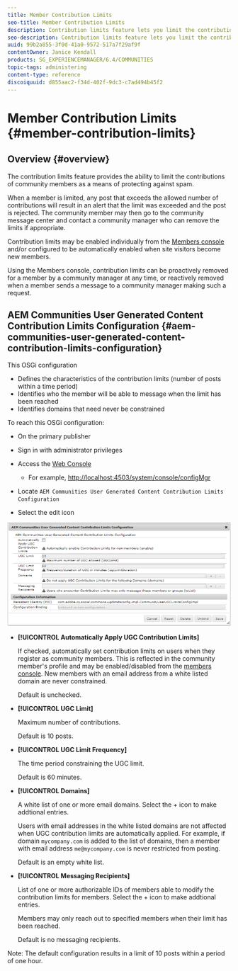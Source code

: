 ```yaml
---
title: Member Contribution Limits
seo-title: Member Contribution Limits
description: Contribution limits feature lets you limit the contributions to protect against spam
seo-description: Contribution limits feature lets you limit the contributions to protect against spam
uuid: 99b2a855-3f0d-41a0-9572-517a7f29af9f
contentOwner: Janice Kendall
products: SG_EXPERIENCEMANAGER/6.4/COMMUNITIES
topic-tags: administering
content-type: reference
discoiquuid: d855aac2-f34d-402f-9dc3-c7ad494b45f2
---
```


# Member Contribution Limits {#member-contribution-limits}

## Overview {#overview}

The contribution limits feature provides the ability to limit the contributions of community members as a means of protecting against spam.

When a member is limited, any post that exceeds the allowed number of contributions will result in an alert that the limit was exceeded and the post is rejected. The community member may then go to the community message center and contact a community manager who can remove the limits if appropriate.

Contribution limits may be enabled individually from the [Members console](members.md) and/or configured to be automatically enabled when site visitors become new members.

Using the Members console, contribution limits can be proactively removed for a member by a community manager at any time, or reactively removed when a member sends a message to a community manager making such a request.

## AEM Communities User Generated Content Contribution Limits Configuration {#aem-communities-user-generated-content-contribution-limits-configuration}

This OSGi configuration

* Defines the characteristics of the contribution limits (number of posts within a time period)
* Identifies who the member will be able to message when the limit has been reached
* Identifies domains that need never be constrained

To reach this OSGi configuration:

* On the primary publisher
* Sign in with administrator privileges
* Access the [Web Console](../../help/sites-deploying/configuring-osgi.md)

    * For example, [http://localhost:4503/system/console/configMgr](http://localhost:4503/system/console/configMgr)

* Locate `AEM Communities User Generated Content Contribution Limits Configuration`
* Select the edit icon

![chlimage_1-127](assets/chlimage_1-127.png)

* **[!UICONTROL Automatically Apply UGC Contribution Limits]** 

  If checked, automatically set contribution limits on users when they register as community members. This is reflected in the community member's profile and may be enabled/disabled from the [members console](members.md). New members with an email address from a white listed domain are never constrained. 

  Default is unchecked.

* **[!UICONTROL UGC Limit]** 

  Maximum number of contributions.

  Default is 10 posts.

* **[!UICONTROL UGC Limit Frequency]** 

  The time period constraining the UGC limit.  

  Default is 60 minutes.

* **[!UICONTROL Domains]** 

  A white list of one or more email domains. Select the + icon to make addtional entries. 

  Users with email addresses in the white listed domains are not affected when UGC contribution limits are automatically applied. For example, if domain `mycompany.com` is added to the list of domains, then a member with email address `me@mycompany.com` is never restricted from posting.

  Default is an empty white list.

* **[!UICONTROL Messaging Recipients]** 

  List of one or more authorizable IDs of members able to modify the contribution limits for members. Select the + icon to make addtional entries.  

  Members may only reach out to specified members when their limit has been reached.  

  Default is no messaging recipients.

Note: The default configuration results in a limit of 10 posts within a period of one hour.
